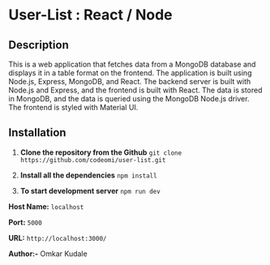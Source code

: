 # User-List : React / Node

## Description

This is a web application that fetches data from a MongoDB database and displays it in a table format on the frontend. The application is built using Node.js, Express, MongoDB, and React. The backend server is built with Node.js and Express, and the frontend is built with React. The data is stored in MongoDB, and the data is queried using the MongoDB Node.js driver. The frontend is styled with Material UI.


## Installation


1. **Clone the repository from the Github** `git clone https://github.com/codeomi/user-list.git `
    
2. **Install all the dependencies** `npm install`
   
3. **To start development server** `npm run dev`   

**Host Name:** `localhost`

**Port:** `5000`

**URL:** `http://localhost:3000/`

**Author:-** Omkar Kudale

   
   